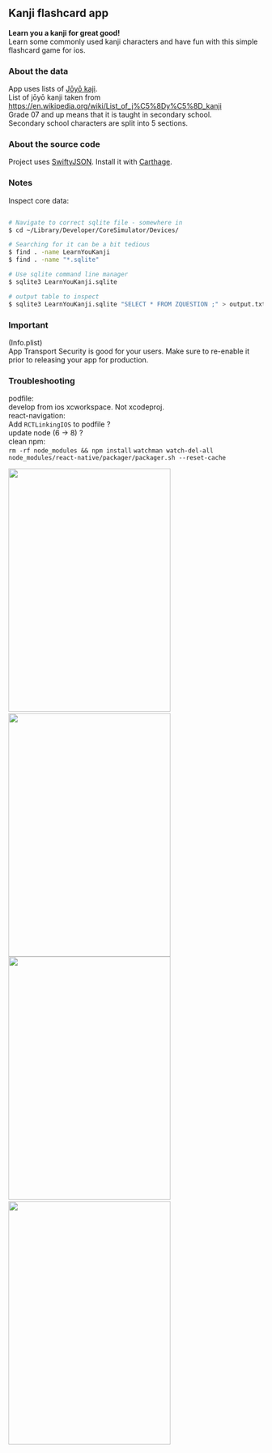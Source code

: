 
Kanji flashcard app 
-------------------

**Learn you a kanji for great good!**  
Learn some commonly used kanji characters and have fun with this simple flashcard game for ios.  

### About the data
App uses lists of [Jōyō kaji](https://en.wikipedia.org/wiki/J%C5%8Dy%C5%8D_kanji).  
List of jōyō kanji taken from https://en.wikipedia.org/wiki/List_of_j%C5%8Dy%C5%8D_kanji  
Grade 07 and up means that it is taught in secondary school.  
Secondary school characters are split into 5 sections.  

### About the source code
Project uses [SwiftyJSON](https://github.com/SwiftyJSON/SwiftyJSON). Install it with [Carthage](https://github.com/Carthage/Carthage).  

### Notes
Inspect core data:  
```bash

# Navigate to correct sqlite file - somewhere in 
$ cd ~/Library/Developer/CoreSimulator/Devices/

# Searching for it can be a bit tedious
$ find . -name LearnYouKanji
$ find . -name "*.sqlite"

# Use sqlite command line manager 
$ sqlite3 LearnYouKanji.sqlite

# output table to inspect
$ sqlite3 LearnYouKanji.sqlite "SELECT * FROM ZQUESTION ;" > output.txt
```

### Important  
(Info.plist)  
App Transport Security is good for your users. Make sure to re-enable it prior to releasing your app for production.  

### Troubleshooting  
podfile:  
develop from ios xcworkspace. Not xcodeproj.  
react-navigation:  
Add `RCTLinkingIOS` to podfile ?  
update node (6 -> 8) ?  
clean npm:  
`rm -rf node_modules && npm install`
`watchman watch-del-all`
`node_modules/react-native/packager/packager.sh --reset-cache`


<img src="https://github.com/JamieRobertson/learn-you-kanji/blob/master/screenshots/github/lyk-screenshot-1.png" width="320" height="480" />
&nbsp;
<img src="https://github.com/JamieRobertson/learn-you-kanji/blob/master/screenshots/github/lyk-screenshot-2.png" width="320" height="480" />
<br style="clear: both;">

<img src="https://github.com/JamieRobertson/learn-you-kanji/blob/master/screenshots/github/lyk-screenshot-3.png" width="320" height="480" />
&nbsp;
<img src="https://github.com/JamieRobertson/learn-you-kanji/blob/master/screenshots/github/lyk-screenshot-4.png" width="320" height="480" />
